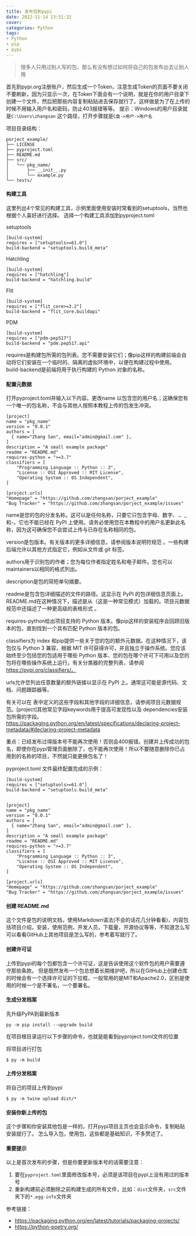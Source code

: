 ```yaml
---
title: 发布包到pypi
date: 2022-11-14 23:51:32
cover: 
categories: Python
tags:
- Python
- pip
- pypi
---
```


> 很多人只用过别人写的包，那么有没有想过如何将自己的包发布出去让别人用

<!--more-->

首先到pypi.org注册账户，然后生成一个Token，注意生成Token的页面不要关闭不要刷新，因为只显示一次，在Token下面会有一个说明，就是在你的用户目录下创建一个文件，然后把那些内容复制粘贴进去保存就行了。这样做是为了在上传的时候不用输入用户名和密码，防止403报错等等。
提示：Windows的用户目录就是`C:\Users\zhangsan` 这个路径，打开步骤就是`C盘->用户->用户名`

项目目录结构：
```
porject_example/
├── LICENSE
├── pyproject.toml
├── README.md
├── src/
│   └── pkg_name/
│       ├── __init__.py
│       └── example.py
└── tests/
```

#### 构建工具

这里列出4个常见的构建工具，示例里面使用安装时常看到的setuptools，当然也根据个人喜好进行选择。
选择一个构建工具添加到pyproject.toml

setuptools
```
[build-system]
requires = ["setuptools>=61.0"]
build-backend = "setuptools.build_meta"
```

Hatchling
```
[build-system]
requires = ["hatchling"]
build-backend = "hatchling.build"
```

Flit
```
[build-system]
requires = ["flit_core>=3.2"]
build-backend = "flit_core.buildapi"
```

PDM
```
[build-system]
requires = ["pdm-pep517"]
build-backend = "pdm.pep517.api"
```

requires是构建包所需的包列表。您不需要安装它们；像pip这样的构建前端会自动将它们安装在一个临时的、隔离的虚拟环境中，以便在构建过程中使用。
build-backend是前端将用于执行构建的 Python 对象的名称。


#### 配置元数据

打开pyproject.toml并输入以下内容。更改name 以包含您的用户名；这确保您有一个唯一的包名称，不会与其他人按照本教程上传的包发生冲突。

```
[project]
name = "pkg_name"
version = "0.0.1"
authors = [
  { name="Zhang San", email="admin@gmail.com" },
]
description = "A small example package"
readme = "README.md"
requires-python = ">=3.7"
classifiers = [
    "Programming Language :: Python :: 3",
    "License :: OSI Approved :: MIT License",
    "Operating System :: OS Independent",
]

[project.urls]
"Homepage" = "https://github.com/zhangsan/porject_example"
"Bug Tracker" = "https://github.com/zhangsan/porject_example/issues"
```

name是您的包的分发名称。这可以是任何名称，只要它只包含字母、数字、.、\_和-。它也不能已经在 PyPI 上使用。请务必使用您在本教程中的用户名更新此名称，因为这可确保您不会尝试上传与已存在名称相同的包。

version是包版本。有关版本的更多详细信息，请参阅版本说明符规范 。一些构建后端允许以其他方式指定它，例如从文件或 git 标签。

authors用于识别包的作者；您为每位作者指定姓名和电子邮件。您也可以maintainers以相同的格式列出。

description是包的简短单句摘要。

readme是包含包详细描述的文件的路径。这显示在 PyPI 的包详细信息页面上。README.md在这种情况下，描述是从（这是一种常见模式）加载的。项目元数据规范中还描述了一种更高级的表格形式 。

requires-python给出项目支持的 Python 版本。像pip这样的安装程序会回顾旧版本的包，直到找到一个具有匹配 Python 版本的包。

classifiers为 index 和pip提供一些关于您的包的额外元数据。在这种情况下，该包仅与 Python 3 兼容，根据 MIT 许可获得许可，并且独立于操作系统。您应该始终至少包括您的包适用于哪些 Python 版本、您的包在哪个许可下可用以及您的包将在哪些操作系统上运行。有关分类器的完整列表，请参阅 https://pypi.org/classifiers/。

urls允许您列出任意数量的额外链接以显示在 PyPI 上。通常这可能是源代码、文档、问题跟踪器等。


有关可以在 表中定义的这些字段和其他字段的详细信息，请参阅项目元数据规范。[project]其他常见字段keywords用于提高可发现性以及 dependencies安装包所需的字段。
https://packaging.python.org/en/latest/specifications/declaring-project-metadata/#declaring-project-metadata

重点：已经发布过得版本号不能再次使用！否则会400报错。创建并上传成功的包名，即使你在pypi管理页面删除了，也不能再次使用！所以不要随意删除你已占用到的名称的项目，不然就只能更换包名了！

pyproject.toml 文件最终配置完成的示例：

```
[build-system]
requires = ["setuptools>=61.0"]
build-backend = "setuptools.build_meta"


[project]
name = "pkg_name"
version = "0.0.1"
authors = [
  { name="Zhang San", email="admin@gmail.com" },
]
description = "A small example package"
readme = "README.md"
requires-python = ">=3.7"
classifiers = [
    "Programming Language :: Python :: 3",
    "License :: OSI Approved :: MIT License",
    "Operating System :: OS Independent",
]

[project.urls]
"Homepage" = "https://github.com/zhangsan/porject_example"
"Bug Tracker" = "https://github.com/zhangsan/porject_example/issues"
```

#### 创建 README.md

这个文件是包的说明文档，使用Markdown语法(不会的话花几分钟看看)，内容包括项目介绍，安装，使用范例，开发人员，下载量，开源协议等等，不知道怎么写可以看看GitHub上其他项目是怎么写的，参考着写就行了。

#### 创建许可证

上传到pypi的每个包都包含一个许可证，这是告诉使用这个软件包的用户需要遵守那些条款。
但是既然发布一个包总想着长期维护吧，所以在GitHub上创建仓库的时候会有一个选择许可证的下拉框，一般常用的是MIT和Apache2.0，区别是使用的时候一个是不署名，一个要署名。


#### 生成分发档案

先升级PyPA到最新版本
```
py -m pip install --upgrade build
```


在项目根目录运行以下步骤的命令，也就是能看到pyproject.toml文件的位置

将项目进行打包
```
$ py -m build
```

#### 上传分发档案

将自己的项目上传到pypi
```
$ py -m twine upload dist/*
```

#### 安装你新上传的包

这个步骤和你安装其他包是一样的，打开pypi项目主页也会显示命令，复制粘贴安装就行了。
怎么导入包，使用包，这些都是基础知识，不多赘述了。


#### 重要提示

以上是首次发布的步骤，但是你要更新版本号的话需要注意：

1. 要在`pyproject.toml`里面修改版本号，必须是该项目在pypi上没有用过的版本号
2. 重新构建前必须删除之前构建生成的所有文件，比如：`dist`文件夹，`src`文件夹下的`*.egg-info`文件夹


参考链接：
- https://packaging.python.org/en/latest/tutorials/packaging-projects/
- https://python-poetry.org/

